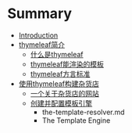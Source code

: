 # Summary

* [Introduction](README.md)
* [thymeleaf简介](introducing-thymeleaf.md)
  * [什么是thymeleaf](1.1whatisthymeleaf.md)
  * [thymeleaf能渲染的模板](1.2processTemp.md)
  * [thymeleaf方言标准](1.3dialects.md)
* [使用thymeleaf构建杂货店](shi-yong-thymeleaf-gou-jian-za-huo-dian.md)
  * [一个关于杂货店的网站](shi-yong-thymeleaf-gou-jian-za-huo-dian/creating-and-configuring-the-template-enginemd.md)
  * [创建并配置模板引擎](shi-yong-thymeleaf-gou-jian-za-huo-dian/chuang-jian-bing-pei-zhi-mo-ban-yin-qing.md)
    * the-template-resolver.md
    * The Template Engine

